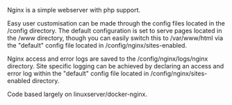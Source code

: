 Nginx is a simple webserver with php support. 

Easy user customisation can be made through the config files located in the /config directory. The default configuration is set to serve pages located in the /www directory, though you can easily switch this to /var/www/html via the "default" config file located in /config/nginx/sites-enabled.

Nginx access and error logs are saved to the /config/nginx/logs/nginx directory. Site specific logging can be achieved by declaring an access and error log within the "default" config file located in /config/nginx/sites-enabled directory.

Code based largely on linuxserver/docker-nginx.
